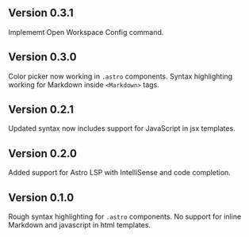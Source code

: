 ## Version 0.3.1

Implememt Open Workspace Config command.

## Version 0.3.0

Color picker now working in `.astro` components.
Syntax highlighting working for Markdown inside `<Markdown>` tags.

## Version 0.2.1

Updated syntax now includes support for JavaScript in jsx templates.

## Version 0.2.0

Added support for Astro LSP with IntelliSense and code completion.

## Version 0.1.0

Rough syntax highlighting for `.astro` components.
No support for inline Markdown and javascript in html templates.
